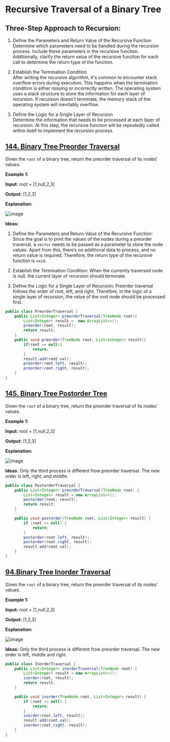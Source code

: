 # Recursive Traversal of a Binary Tree

## Three-Step Approach to Recursion:

1. Define the Parameters and Return Value of the Recursive Function<br>
Determine which parameters need to be handled during the recursion process. Include these parameters in the recursive function.
Additionally, clarify the return value of the recursive function for each call to determine the return type of the function.

2. Establish the Termination Condition<br>
After writing the recursive algorithm, it's common to encounter stack overflow errors during execution. 
This happens when the termination condition is either missing or incorrectly written. The operating system uses a stack structure to store the information for each layer of recursion. If recursion doesn’t terminate, the memory stack of the operating system will inevitably overflow.

3. Define the Logic for a Single Layer of Recursion<br>
Determine the information that needs to be processed at each layer of recursion. At this step, the recursive function will be repeatedly called within itself to implement the recursion process.

## [144. Binary Tree Preorder Traversal](https://leetcode.com/problems/binary-tree-preorder-traversal/description/)

Given the `root` of a binary tree, return the preorder traversal of its nodes' values.

**Example 1:**

**Input:** root = [1,null,2,3]

**Output:** [1,2,3]

**Explanation:**

![image](https://github.com/user-attachments/assets/fab128f1-a2fc-419f-ac35-3d9df0167eaa)

**Ideas:**

1. Define the Parameters and Return Value of the Recursive Function: Since the goal is to print the values of the nodes during a preorder traversal, a `vector` needs to be passed as a parameter to store the node values. Apart from this, there’s no additional data to process, and no return value is required. Therefore, the return type of the recursive function is `void`.

2. Establish the Termination Condition: When the currently traversed node is null, the current layer of recursion should terminate.

3. Define the Logic for a Single Layer of Recursion: Preorder traversal follows the order of root, left, and right. Therefore, in the logic of a single layer of recursion, the value of the root node should be processed first.

```Java
public class PreorderTraversal {
    public List<Integer> preorderTraversal(TreeNode root){
        List<Integer> result =  new ArrayList<>();
        preorder(root, result);
        return result;
    }
    public void preorder(TreeNode root, List<Integer> result){
        if(root == null){
            return;
        }
        result.add(root.val);
        preorder(root.left, result);
        preorder(root.right, result);
    }
}
```

## [145. Binary Tree Postorder Tree](https://leetcode.com/problems/binary-tree-postorder-traversal/description/)

Given the `root` of a binary tree, return the preorder traversal of its nodes' values.

**Example 1:**

**Input:** root = [1,null,2,3]

**Output:** [1,2,3]

**Explanation:**

![image](https://github.com/user-attachments/assets/fab128f1-a2fc-419f-ac35-3d9df0167eaa)

**Ideas**: Only the third process is different frow preorder traversal. The new order is left, right, and middle.

```Java
public class PostorderTraversal {
    public List<Integer> preorderTraversal(TreeNode root) {
        List<Integer> result = new ArrayList<>();
        postorder(root, result);
        return result;
    }

    public void postorder(TreeNode root, List<Integer> result) {
        if (root == null) {
            return;
        }
        postorder(root.left, result);
        postorder(root.right, result);
        result.add(root.val);
    }
}
```

## [94.Binary Tree Inorder Traversal](https://leetcode.com/problems/binary-tree-inorder-traversal/description/)

Given the `root` of a binary tree, return the preorder traversal of its nodes' values.

**Example 1:**

**Input:** root = [1,null,2,3]

**Output:** [1,2,3]

**Explanation:**

![image](https://github.com/user-attachments/assets/fab128f1-a2fc-419f-ac35-3d9df0167eaa)

**Ideas:** Only the third process is different frow preorder traversal. The new order is left, middle and right.

```Java
public class InorderTraversal {
    public List<Integer> inorderTraversal(TreeNode root) {
        List<Integer> result = new ArrayList<>();
        inorder(root, result);
        return result;
    }

    public void inorder(TreeNode root, List<Integer> result) {
        if (root == null) {
            return;
        }
        inorder(root.left, result);
        result.add(root.val);
        inorder(root.right, result);
    }
}
```






















